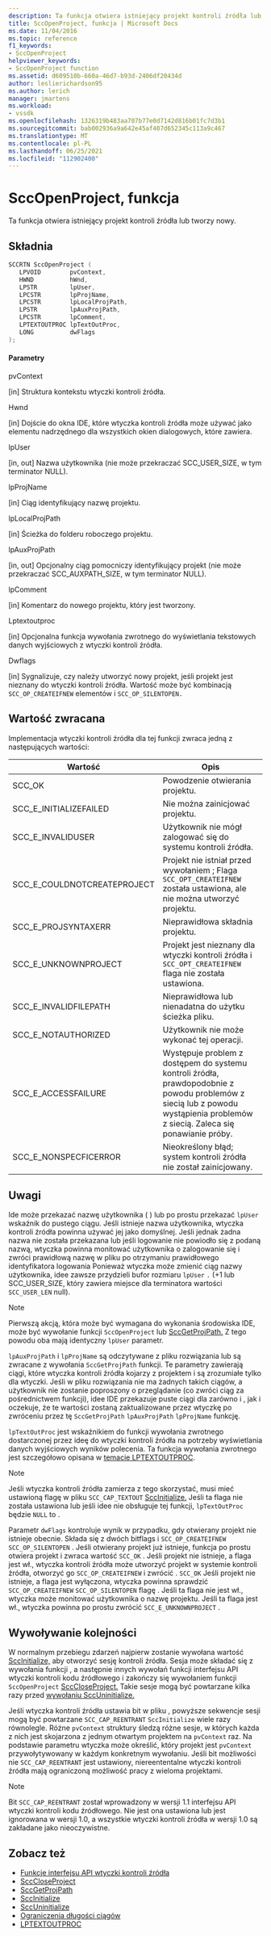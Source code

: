 ```yaml
---
description: Ta funkcja otwiera istniejący projekt kontroli źródła lub tworzy nowy.
title: SccOpenProject, funkcja | Microsoft Docs
ms.date: 11/04/2016
ms.topic: reference
f1_keywords:
- SccOpenProject
helpviewer_keywords:
- SccOpenProject function
ms.assetid: d609510b-660a-46d7-b93d-2406df20434d
author: leslierichardson95
ms.author: lerich
manager: jmartens
ms.workload:
- vssdk
ms.openlocfilehash: 1326319b483aa707b77e0d7142d816b01fc7d3b1
ms.sourcegitcommit: bab002936a9a642e45af407d652345c113a9c467
ms.translationtype: MT
ms.contentlocale: pl-PL
ms.lasthandoff: 06/25/2021
ms.locfileid: "112902400"
---
```

# <a name="sccopenproject-function"></a>SccOpenProject, funkcja
Ta funkcja otwiera istniejący projekt kontroli źródła lub tworzy nowy.

## <a name="syntax"></a>Składnia

```cpp
SCCRTN SccOpenProject (
   LPVOID        pvContext,
   HWND          hWnd,
   LPSTR         lpUser,
   LPCSTR        lpProjName,
   LPCSTR        lpLocalProjPath,
   LPSTR         lpAuxProjPath,
   LPCSTR        lpComment,
   LPTEXTOUTPROC lpTextOutProc,
   LONG          dwFlags
);
```

#### <a name="parameters"></a>Parametry
 pvContext

[in] Struktura kontekstu wtyczki kontroli źródła.

 Hwnd

[in] Dojście do okna IDE, które wtyczka kontroli źródła może używać jako elementu nadrzędnego dla wszystkich okien dialogowych, które zawiera.

 lpUser

[in, out] Nazwa użytkownika (nie może przekraczać SCC_USER_SIZE, w tym terminator NULL).

 lpProjName

[in] Ciąg identyfikujący nazwę projektu.

 lpLocalProjPath

[in] Ścieżka do folderu roboczego projektu.

 lpAuxProjPath

[in, out] Opcjonalny ciąg pomocniczy identyfikujący projekt (nie może przekraczać SCC_AUXPATH_SIZE, w tym terminator NULL).

 lpComment

[in] Komentarz do nowego projektu, który jest tworzony.

 Lptextoutproc

[in] Opcjonalna funkcja wywołania zwrotnego do wyświetlania tekstowych danych wyjściowych z wtyczki kontroli źródła.

 Dwflags

[in] Sygnalizuje, czy należy utworzyć nowy projekt, jeśli projekt jest nieznany do wtyczki kontroli źródła. Wartość może być kombinacją `SCC_OP_CREATEIFNEW` elementów i `SCC_OP_SILENTOPEN.`

## <a name="return-value"></a>Wartość zwracana
 Implementacja wtyczki kontroli źródła dla tej funkcji zwraca jedną z następujących wartości:

|Wartość|Opis|
|-----------|-----------------|
|SCC_OK|Powodzenie otwierania projektu.|
|SCC_E_INITIALIZEFAILED|Nie można zainicjować projektu.|
|SCC_E_INVALIDUSER|Użytkownik nie mógł zalogować się do systemu kontroli źródła.|
|SCC_E_COULDNOTCREATEPROJECT|Projekt nie istniał przed wywołaniem ;  Flaga `SCC_OPT_CREATEIFNEW` została ustawiona, ale nie można utworzyć projektu.|
|SCC_E_PROJSYNTAXERR|Nieprawidłowa składnia projektu.|
|SCC_E_UNKNOWNPROJECT|Projekt jest nieznany dla wtyczki kontroli źródła i `SCC_OPT_CREATEIFNEW` flaga nie została ustawiona.|
|SCC_E_INVALIDFILEPATH|Nieprawidłowa lub nienadatna do użytku ścieżka pliku.|
|SCC_E_NOTAUTHORIZED|Użytkownik nie może wykonać tej operacji.|
|SCC_E_ACCESSFAILURE|Występuje problem z dostępem do systemu kontroli źródła, prawdopodobnie z powodu problemów z siecią lub z powodu wystąpienia problemów z siecią. Zaleca się ponawianie próby.|
|SCC_E_NONSPECFICERROR|Nieokreślony błąd; system kontroli źródła nie został zainicjowany.|

## <a name="remarks"></a>Uwagi
 Ide może przekazać nazwę użytkownika ( ) lub po prostu przekazać `lpUser` wskaźnik do pustego ciągu. Jeśli istnieje nazwa użytkownika, wtyczka kontroli źródła powinna używać jej jako domyślnej. Jeśli jednak żadna nazwa nie została przekazana lub jeśli logowanie nie powiodło się z podaną nazwą, wtyczka powinna monitować użytkownika o zalogowanie się i zwróci prawidłową nazwę w pliku po otrzymaniu prawidłowego identyfikatora logowania Ponieważ wtyczka może zmienić ciąg nazwy użytkownika, idee zawsze przydzieli bufor rozmiaru `lpUser` `.` (+1 lub SCC_USER_SIZE, który zawiera miejsce dla terminatora wartości `SCC_USER_LEN` null).

> [!NOTE]
> Pierwszą akcją, która może być wymagana do wykonania środowiska IDE, może być wywołanie funkcji `SccOpenProject` lub [SccGetProjPath.](../extensibility/sccgetprojpath-function.md) Z tego powodu oba mają identyczny `lpUser` parametr.

 `lpAuxProjPath` i `lpProjName` są odczytywane z pliku rozwiązania lub są zwracane z wywołania `SccGetProjPath` funkcji. Te parametry zawierają ciągi, które wtyczka kontroli źródła kojarzy z projektem i są zrozumiałe tylko dla wtyczki. Jeśli w pliku rozwiązania nie ma żadnych takich ciągów, a użytkownik nie zostanie poproszony o przeglądanie (co zwróci ciąg za pośrednictwem funkcji), idee IDE przekazuje puste ciągi dla zarówno i , jak i oczekuje, że te wartości zostaną zaktualizowane przez wtyczkę po zwróceniu przez tę `SccGetProjPath` `lpAuxProjPath` `lpProjName` funkcję.

 `lpTextOutProc` jest wskaźnikiem do funkcji wywołania zwrotnego dostarczonej przez ideę do wtyczki kontroli źródła na potrzeby wyświetlania danych wyjściowych wyników polecenia. Ta funkcja wywołania zwrotnego jest szczegółowo opisana w [temacie LPTEXTOUTPROC](../extensibility/lptextoutproc.md).

> [!NOTE]
> Jeśli wtyczka kontroli źródła zamierza z tego skorzystać, musi mieć ustawioną flagę w pliku `SCC_CAP_TEXTOUT` [SccInitialize.](../extensibility/sccinitialize-function.md) Jeśli ta flaga nie została ustawiona lub jeśli idee nie obsługuje tej funkcji, `lpTextOutProc` będzie `NULL` to .

 Parametr `dwFlags` kontroluje wynik w przypadku, gdy otwierany projekt nie istnieje obecnie. Składa się z dwóch bitflags i `SCC_OP_CREATEIFNEW` `SCC_OP_SILENTOPEN` . Jeśli otwierany projekt już istnieje, funkcja po prostu otwiera projekt i zwraca wartość `SCC_OK` . Jeśli projekt nie istnieje, a flaga jest wł., wtyczka kontroli źródła może utworzyć projekt w systemie kontroli źródła, otworzyć go `SCC_OP_CREATEIFNEW` i zwrócić . `SCC_OK` Jeśli projekt nie istnieje, a flaga jest wyłączona, wtyczka powinna sprawdzić `SCC_OP_CREATEIFNEW` `SCC_OP_SILENTOPEN` flagę . Jeśli ta flaga nie jest wł., wtyczka może monitować użytkownika o nazwę projektu. Jeśli ta flaga jest wł., wtyczka powinna po prostu zwrócić `SCC_E_UNKNOWNPROJECT` .

## <a name="calling-order"></a>Wywoływanie kolejności
 W normalnym przebiegu zdarzeń najpierw zostanie wywołana wartość [SccInitialize,](../extensibility/sccinitialize-function.md) aby otworzyć sesję kontroli źródła. Sesja może składać się z wywołania funkcji , a następnie innych wywołań funkcji interfejsu API wtyczki kontroli kodu źródłowego i zakończy się wywołaniem funkcji `SccOpenProject` [SccCloseProject.](../extensibility/scccloseproject-function.md) Takie sesje mogą być powtarzane kilka razy przed [wywołaniu SccUninitialize.](../extensibility/sccuninitialize-function.md)

 Jeśli wtyczka kontroli źródła ustawia bit w pliku , powyższe sekwencje sesji mogą być powtarzane `SCC_CAP_REENTRANT` `SccInitialize` wiele razy równolegle. Różne `pvContext` struktury śledzą różne sesje, w których każda z nich jest skojarzona z jednym otwartym projektem na `pvContext` raz. Na podstawie parametru wtyczka może określić, który projekt jest `pvContext` przywołytywowany w każdym konkretnym wywołaniu. Jeśli bit możliwości nie `SCC_CAP_REENTRANT` jest ustawiony, niereententalne wtyczki kontroli źródła mają ograniczoną możliwość pracy z wieloma projektami.

> [!NOTE]
> Bit `SCC_CAP_REENTRANT` został wprowadzony w wersji 1.1 interfejsu API wtyczki kontroli kodu źródłowego. Nie jest ona ustawiona lub jest ignorowana w wersji 1.0, a wszystkie wtyczki kontroli źródła w wersji 1.0 są zakładane jako nieoczywistne.

## <a name="see-also"></a>Zobacz też
- [Funkcje interfejsu API wtyczki kontroli źródła](../extensibility/source-control-plug-in-api-functions.md)
- [SccCloseProject](../extensibility/scccloseproject-function.md)
- [SccGetProjPath](../extensibility/sccgetprojpath-function.md)
- [SccInitialize](../extensibility/sccinitialize-function.md)
- [SccUninitialize](../extensibility/sccuninitialize-function.md)
- [Ograniczenia długości ciągów](../extensibility/restrictions-on-string-lengths.md)
- [LPTEXTOUTPROC](../extensibility/lptextoutproc.md)
